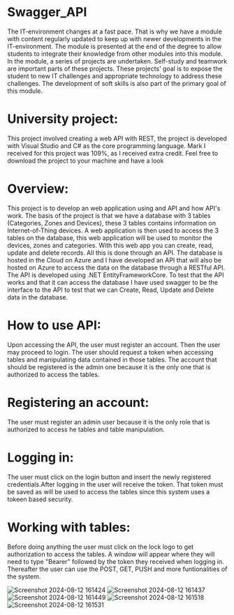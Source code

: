 # Swagger_API
The IT-environment changes at a fast pace. That is why we have a module with content regularly updated to keep up with newer developments in the IT-environment. The module is presented at the end of the degree to allow students to integrate their knowledge from other modules into this module. In the module, a series of projects are undertaken. Self-study and teamwork are important parts of these projects. These projects' goal is to expose the student to new IT challenges and appropriate technology to address these challenges. The development of soft skills is also part of the primary goal of this module.
# University project:
This project involved creating a web API with REST, the project is developed with Visual Studio and C# as the core programming language. Mark I received for this project was 109%, as I received extra credit.
Feel free to download the project to your machine and have a look
# Overview:
This project is to develop an web application using and API and how API's work. The basis of the project is that we have a database with 3 tables (Categories, Zones and Devices), these 3 tables contains information on Internet-of-Thing devices. A web application is then used to access the 3 tables on the database, this web application will be used to monitor the devices, zones and categories. With this web app you can create, read, update and delete records. All this is done through an API.
The database is hosted in the Cloud on Azure and I have developed an API that will also be hosted on Azure to access the data on the database through a RESTful API. The API is developed using .NET EntityFrameworkCore. To test that the API works and that it can access the database I have used swagger to be the interface to the API to test that we can Create, Read, Update and Delete data in the database.
# How to use API:
Upon accessing the API, the user must register an account. Then the user may proceed to login. The user should request a token when accessing tables and manipulating data contained in those tables. The account that should be registered is the admin one because it is the only one that is authorized to access the tables.

# Registering an account:
The user must register an admin user because it is the only role that is authorized to access he tables and table manipulation.

# Logging in:
The user must click on the login button and insert the newly registered credentials.After logging in the user will receive the token. That token must be saved as will be used to access the tables since this system uses a tokeen based security.

# Working with tables:
Before doing anything the user must click on the lock logo to get authorization to access the tables. A window will appear where they will need to type "Bearer" followed by the token they received when logging in. Thereafter the user can use the POST, GET, PUSH and more funtionalities of the system.

![Screenshot 2024-08-12 161424](https://github.com/user-attachments/assets/7b33d2aa-3465-4b61-a26f-1953f34c04de)
![Screenshot 2024-08-12 161437](https://github.com/user-attachments/assets/f4898218-34da-49df-ba93-b379dab9d35f)
![Screenshot 2024-08-12 161449](https://github.com/user-attachments/assets/f6bf026e-1a81-435f-a87f-50b3480a260b)
![Screenshot 2024-08-12 161518](https://github.com/user-attachments/assets/2c9de18e-48eb-4f9e-835c-a2fd03e83ca8)
![Screenshot 2024-08-12 161531](https://github.com/user-attachments/assets/d448b98e-2437-41f3-97d1-bcf69101a115)
